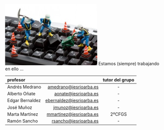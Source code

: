 <!-- TITLE: Informatica -->
![Trojanwin 32 300 X 200](/uploads/trojanwin-32-300-x-200.jpg "Trojanwin 32 300 X 200")
Estamos (siempre) trabajando en ello ...

| profesor               ||tutor del grupo|
|:---------------|-------------------------:|:-:|
|Andrés Medrano	 |amedrano@iesrioarba.es	|-|
|Alberto Oñate	 |aonate@iesrioarba.es	    |-|
|Edgar Bernaldez |ebernaldez@iesrioarba.es	|-|
|José Muñoz      |jmunoz@iesrioarba.es	    |-|
|Marta Martínez	 |mmartinez@iesrioarba.es	| 2ºCFGS |
|Ramón Sancho    |rsancho@iesrioarba.es     |-|